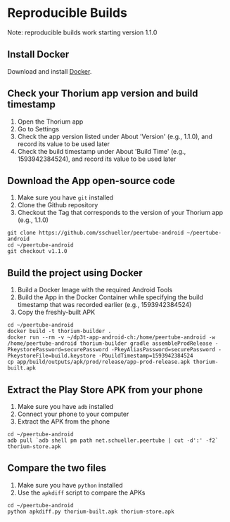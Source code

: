 # Reproducible Builds

Note: reproducible builds work starting version 1.1.0

## Install Docker

Download and install [Docker](https://www.docker.com/).

## Check your Thorium app version and build timestamp

1. Open the Thorium app
2. Go to Settings
3. Check the app version listed under About 'Version' (e.g., 1.1.0), and record its value to be used later
4. Check the build timestamp under About 'Build Time' (e.g., 1593942384524), and record its value to be used later

## Download the App open-source code

1. Make sure you have `git` installed
2. Clone the Github repository
3. Checkout the Tag that corresponds to the version of your Thorium app (e.g., 1.1.0)

```shell
git clone https://github.com/sschueller/peertube-android ~/peertube-android
cd ~/peertube-android
git checkout v1.1.0
```

## Build the project using Docker

1. Build a Docker Image with the required Android Tools
2. Build the App in the Docker Container while specifying the build timestamp that was recorded earlier (e.g., 1593942384524)
3. Copy the freshly-built APK

```shell
cd ~/peertube-android
docker build -t thorium-builder .
docker run --rm -v ~/dp3t-app-android-ch:/home/peertube-android -w /home/peertube-android thorium-builder gradle assembleProdRelease -PkeystorePassword=securePassword -PkeyAliasPassword=securePassword -PkeystoreFile=build.keystore -PbuildTimestamp=1593942384524
cp app/build/outputs/apk/prod/release/app-prod-release.apk thorium-built.apk
```

## Extract the Play Store APK from your phone

1. Make sure you have `adb` installed
2. Connect your phone to your computer
3. Extract the APK from the phone

```shell
cd ~/peertube-android
adb pull `adb shell pm path net.schueller.peertube | cut -d':' -f2` thorium-store.apk
```

## Compare the two files

1. Make sure you have `python` installed
2. Use the `apkdiff` script to compare the APKs

```shell
cd ~/peertube-android
python apkdiff.py thorium-built.apk thorium-store.apk
```


